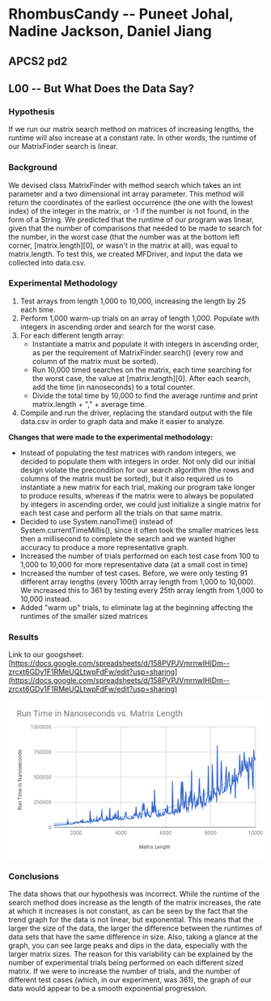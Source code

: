 # RhombusCandy -- Puneet Johal, Nadine Jackson, Daniel Jiang
## APCS2 pd2
## L00 -- But What Does the Data Say?

### Hypothesis
If we run our matrix search method on matrices of increasing lengths, the runtime will also increase at a constant rate. In other words, the runtime of our MatrixFinder search is linear.

### Background
We devised class MatrixFinder with method search which takes an int parameter and a two dimensional int array parameter. This method will return the coordinates of the earliest occurrence (the one with the lowest index) of the integer in the matrix, or -1 if the number is not found, in the form of a String. We predicted that the runtime of our program was linear, given that the number of comparisons that needed to be made to search for the number, in the worst case (that the number was at the bottom left corner, \[matrix.length\]\[0\], or wasn't in the matrix at all), was equal to matrix.length. To test this, we created MFDriver, and input the data we collected into data.csv.

### Experimental Methodology
1. Test arrays from length 1,000 to 10,000, increasing the length by 25 each time.
2. Perform 1,000 warm-up trials on an array of length 1,000. Populate with integers in ascending order and search for the worst case.
3. For each different length array:
   * Instantiate a matrix and populate it with integers in ascending order, as per the requirement of MatrixFinder.search() (every row and column of the matrix must be sorted).
   * Run 10,000 timed searches on the matrix, each time searching for the worst case, the value at \[matrix.length\]\[0\]. After each search, add the time (in nanoseconds) to a total counter.
   * Divide the total time by 10,000 to find the average runtime and print matrix.length + "," + average time.
4. Compile and run the driver, replacing the standard output with the file data.csv in order to graph data and make it easier to analyze.

**Changes that were made to the experimental methodology:**

* Instead of populating the test matrices with random integers, we decided to populate them with integers in order. Not only did our initial design violate the precondition for our search algorithm (the rows and columns of the matrix must be sorted), but it also required us to instantiate a new matrix for each trial, making our program take longer to produce results, whereas if the matrix were to always be populated by integers in ascending order, we could just initialize a single matrix for each test case and perform all the trials on that same matrix.
* Decided to use System.nanoTime() instead of System.currentTimeMillis(), since it often took the smaller matrices less then a millisecond to complete the search and we wanted higher accuracy to produce a more representative graph.
* Increased the number of trials performed on each test case from 100 to 1,000 to 10,000 for more representative data (at a small cost in time)
* Increased the number of test cases. Before, we were only testing 91 different array lengths (every 100th array length from 1,000 to 10,000). We increased this to 361 by testing every 25th array length from 1,000 to 10,000 instead.
* Added "warm up" trials, to eliminate lag at the beginning affecting the runtimes of the smaller sized matrices

### Results
Link to our googsheet: [https://docs.google.com/spreadsheets/d/158PVPJVmrnwlHIDm--zrcxt6GDy1F1RMeUQLtwpFdFw/edit?usp=sharing](https://docs.google.com/spreadsheets/d/158PVPJVmrnwlHIDm--zrcxt6GDy1F1RMeUQLtwpFdFw/edit?usp=sharing)

![Graph of our data](chart.png)

### Conclusions
The data shows that our hypothesis was incorrect. While the runtime of the search method does increase as the length of the matrix increases, the rate at which it increases is not constant, as can be seen by the fact that the trend graph for the data is not linear, but exponential. This means that the larger the size of the data, the larger the difference between the runtimes of data sets that have the same difference in size. Also, taking a glance at the graph, you can see large peaks and dips in the data, especially with the larger matrix sizes. The reason for this variability can be explained by the number of experimental trials being performed on each different sized matrix. If we were to increase the number of trials, and the number of different test cases (which, in our experiment, was 361), the graph of our data would appear to be a smooth exponential progression.
